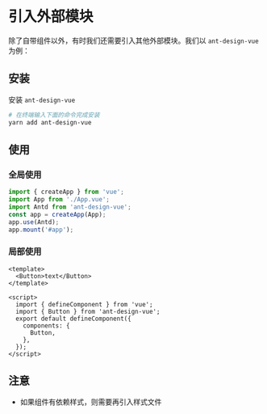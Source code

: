 # 引入外部模块

除了自带组件以外，有时我们还需要引入其他外部模块。我们以 `ant-design-vue` 为例：

## 安装

安装 `ant-design-vue`

```bash
# 在终端输入下面的命令完成安装
yarn add ant-design-vue
```

## 使用

### 全局使用

```ts
import { createApp } from 'vue';
import App from './App.vue';
import Antd from 'ant-design-vue';
const app = createApp(App);
app.use(Antd);
app.mount('#app');
```

### 局部使用

```vue
<template>
  <Button>text</Button>
</template>

<script>
  import { defineComponent } from 'vue';
  import { Button } from 'ant-design-vue';
  export default defineComponent({
    components: {
      Button,
    },
  });
</script>
```

## 注意

- 如果组件有依赖样式，则需要再引入样式文件
